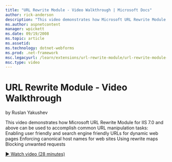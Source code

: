 ```yaml
---
title: "URL Rewrite Module - Video Walkthrough | Microsoft Docs"
author: rick-anderson
description: "This video demonstrates how Microsoft URL Rewrite Module for IIS 7.0 and above can be used to accomplish common URL manipulation tasks: Enabling user friendl..."
ms.author: aspnetcontent
manager: wpickett
ms.date: 09/19/2008
ms.topic: article
ms.assetid: 
ms.technology: dotnet-webforms
ms.prod: .net-framework
msc.legacyurl: /learn/extensions/url-rewrite-module/url-rewrite-module-video-walkthrough
msc.type: video
---
```

URL Rewrite Module - Video Walkthrough
====================
by Ruslan Yakushev

This video demonstrates how Microsoft URL Rewrite Module for IIS 7.0 and above can be used to accomplish common URL manipulation tasks: Enabling user friendly and search engine friendly URLs for dynamic web pages Enforcing canonical host names for web sites Using rewrite maps Blocking unwanted requests

[&#9654; Watch video (28 minutes)](https://channel9.msdn.com/Blogs/ASP-NET-Site-Videos/url-rewrite-module-video-walkthrough)